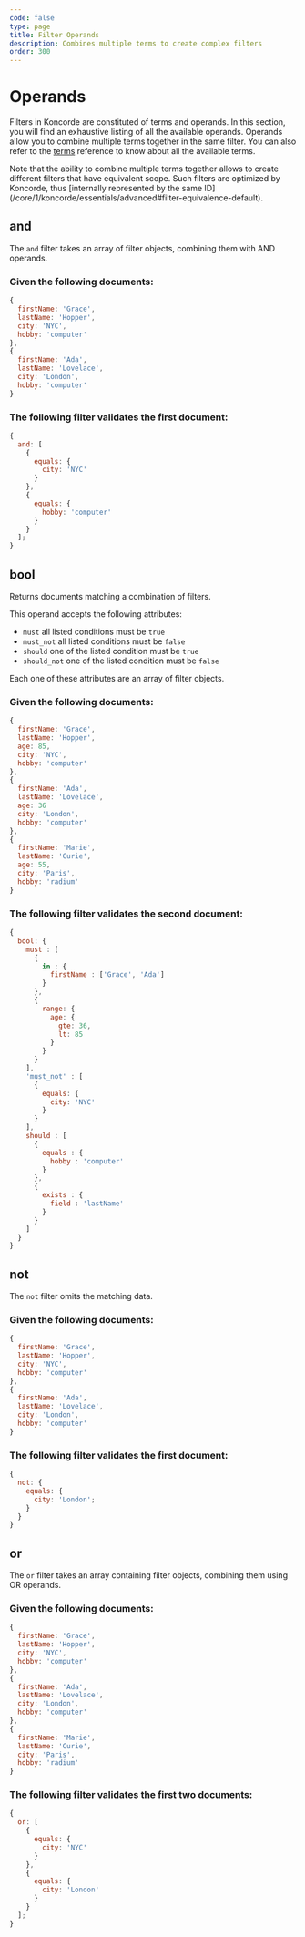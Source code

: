 ```yaml
---
code: false
type: page
title: Filter Operands
description: Combines multiple terms to create complex filters
order: 300
---
```


# Operands

Filters in Koncorde are constituted of terms and operands. In this section, you will find an exhaustive listing of all
the available operands. Operands allow you to combine multiple terms together in the same filter.
You can also refer to the [terms](/core/1/koncorde/essentials/terms) reference to know about
all the available terms.

<div class="alert alert-info">
Note that the ability to combine multiple terms together allows to create different filters that have equivalent scope.
Such filters are optimized by Koncorde, thus [internally represented by the same ID](/core/1/koncorde/essentials/advanced#filter-equivalence-default).
</div>

## and



The `and` filter takes an array of filter objects, combining them with AND operands.

### Given the following documents:

```javascript
{
  firstName: 'Grace',
  lastName: 'Hopper',
  city: 'NYC',
  hobby: 'computer'
},
{
  firstName: 'Ada',
  lastName: 'Lovelace',
  city: 'London',
  hobby: 'computer'
}
```

### The following filter validates the first document:

```javascript
{
  and: [
    {
      equals: {
        city: 'NYC'
      }
    },
    {
      equals: {
        hobby: 'computer'
      }
    }
  ];
}
```

## bool



Returns documents matching a combination of filters.

This operand accepts the following attributes:

- `must` all listed conditions must be `true`
- `must_not` all listed conditions must be `false`
- `should` one of the listed condition must be `true`
- `should_not` one of the listed condition must be `false`

Each one of these attributes are an array of filter objects.

### Given the following documents:

```javascript
{
  firstName: 'Grace',
  lastName: 'Hopper',
  age: 85,
  city: 'NYC',
  hobby: 'computer'
},
{
  firstName: 'Ada',
  lastName: 'Lovelace',
  age: 36
  city: 'London',
  hobby: 'computer'
},
{
  firstName: 'Marie',
  lastName: 'Curie',
  age: 55,
  city: 'Paris',
  hobby: 'radium'
}
```

### The following filter validates the second document:

```javascript
{
  bool: {
    must : [
      {
        in : {
          firstName : ['Grace', 'Ada']
        }
      },
      {
        range: {
          age: {
            gte: 36,
            lt: 85
          }
        }
      }
    ],
    'must_not' : [
      {
        equals: {
          city: 'NYC'
        }
      }
    ],
    should : [
      {
        equals : {
          hobby : 'computer'
        }
      },
      {
        exists : {
          field : 'lastName'
        }
      }
    ]
  }
}
```

## not



The `not` filter omits the matching data.

### Given the following documents:

```javascript
{
  firstName: 'Grace',
  lastName: 'Hopper',
  city: 'NYC',
  hobby: 'computer'
},
{
  firstName: 'Ada',
  lastName: 'Lovelace',
  city: 'London',
  hobby: 'computer'
}
```

### The following filter validates the first document:

```javascript
{
  not: {
    equals: {
      city: 'London';
    }
  }
}
```

## or



The `or` filter takes an array containing filter objects, combining them using OR operands.

### Given the following documents:

```javascript
{
  firstName: 'Grace',
  lastName: 'Hopper',
  city: 'NYC',
  hobby: 'computer'
},
{
  firstName: 'Ada',
  lastName: 'Lovelace',
  city: 'London',
  hobby: 'computer'
},
{
  firstName: 'Marie',
  lastName: 'Curie',
  city: 'Paris',
  hobby: 'radium'
}
```

### The following filter validates the first two documents:

```javascript
{
  or: [
    {
      equals: {
        city: 'NYC'
      }
    },
    {
      equals: {
        city: 'London'
      }
    }
  ];
}
```
